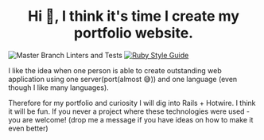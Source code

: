 <h1 align="center">Hi 👋, I think it's time I create my portfolio website.</h1>

![Master Branch Linters and Tests](https://github.com/tv1ktor/batcave/actions/workflows/main.yml/badge.svg?branch=master)
[![Ruby Style Guide](https://img.shields.io/badge/code_style-community-brightgreen.svg)](https://rubystyle.guide)

I like the idea when one person is able to create outstanding web application using one server(port(almost 😅)) and one language (even though I like many languages).

Therefore for my portfolio and curiosity I will dig into Rails + Hotwire. I think it will be fun. If you never a project where these technologies were used - you are welcome! (drop me a message if you have ideas on how to make it even better)
